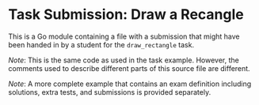 # Task Submission: Draw a Recangle

This is a Go module containing a file with a submission that
might have been handed in by a student for the `draw_rectangle` task.

*Note*: This is the same code as used in the task example.
However, the comments used to describe different parts of this
source file are different.

*Note*: A more complete example that contains an exam definition including
solutions, extra tests, and submissions is provided separately.
